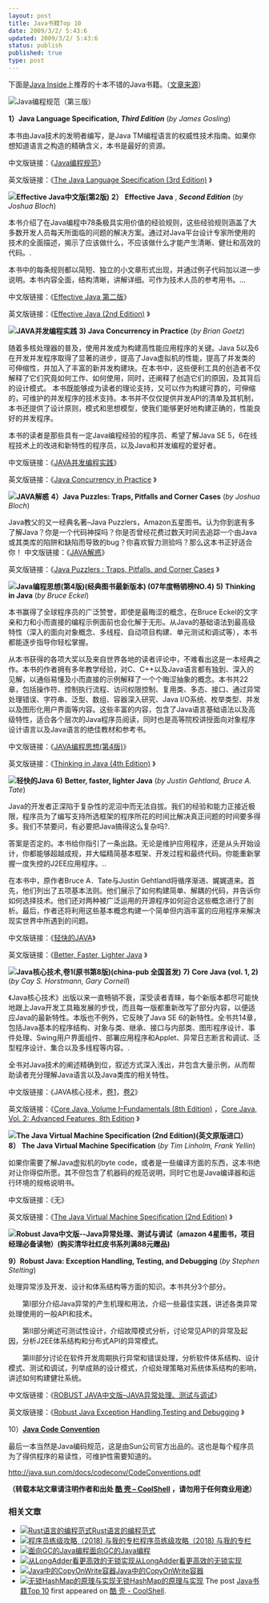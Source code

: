 ```yaml
---
layout: post
title: Java书籍Top 10
date: 2009/3/2/ 5:43:6
updated: 2009/3/2/ 5:43:6
status: publish
published: true
type: post
---
```


下面是[Java Inside](http://www.kiatemy.com/)上推荐的十本不错的Java书籍。（[文章来源](http://www.kiatemy.com/?p=93)）



![Java编程规范（第三版）](http://images.china-pub.com/ebook30001-35000/30979/zcover.jpg)


  **1）Java Language Specification, *Third Edition*** (*by James Gosling*) 


本书由Java技术的发明者编写，是Java TM编程语言的权威性技术指南。如果你想知道语言之构造的精确含义，本书是最好的资源。


中文版链接：《[Java编程规范](http://www.china-pub.com/30979)》  

英文版链接：《[The Java Language Specification (3rd Edition)](http://www.amazon.com/gp/product/0321246780/qid=1151978234/sr=11-1/ref=sr_11_1/103-0196201-4410255?n=283155) 》


 


**![Effective Java中文版(第2版)](http://images.china-pub.com/ebook195001-200000/195040/zcover.jpg)** **2）** **Effective Java** , ***Second Edition*** (*by Joshua Bloch*)


本书介绍了在Java编程中78条极具实用价值的经验规则，这些经验规则涵盖了大多数开发人员每天所面临的问题的解决方案。通过对Java平台设计专家所使用的技术的全面描述，揭示了应该做什么，不应该做什么才能产生清晰、健壮和高效的代码。.


本书中的每条规则都以简短、独立的小文章形式出现，并通过例子代码加以进一步说明。本书内容全面，结构清晰，讲解详细。可作为技术人员的参考用书。…


中文版链接：《[Effective Java 第二版](http://www.china-pub.com/195040)》  

英文版链接：《[Effective Java (2nd Edition)](http://www.amazon.com/Effective-Java-2nd-Joshua-Bloch/dp/0321356683/ref=sr_11_1?ie=UTF8&qid=1231898916&sr=11-1) 》


**![JAVA并发编程实践](http://images.china-pub.com/ebook30001-35000/34825/zcover.jpg)** **3)** **Java Concurrency in Practice** (*by Brian Goetz*)


随着多核处理器的普及，使用并发成为构建高性能应用程序的关键。Java 5以及6在开发并发程序取得了显著的进步，提高了Java虚拟机的性能，提高了并发类的可伸缩性，并加入了丰富的新并发构建块。在本书中，这些便利工具的创造者不仅解释了它们究竟如何工作、如何使用，同时，还阐释了创造它们的原因，及其背后的设计模式。 本书既能够成为读者的理论支持，又可以作为构建可靠的，可伸缩的，可维护的并发程序的技术支持。本书并不仅仅提供并发API的清单及其机制，本书还提供了设计原则，模式和思想模型，使我们能够更好地构建正确的，性能良好的并发程序。


本书的读者是那些具有一定Java编程经验的程序员、希望了解Java SE 5，6在线程技术上的改进和新特性的程序员，以及Java和并发编程的爱好者。


中文版链接：《[JAVA并发编程实践](http://www.china-pub.com/34825)》  

英文版链接：《[Java Concurrency in Practice](http://www.amazon.com/Java-Concurrency-Practice-Brian-Goetz/dp/0321349601/ref=pd_bbs_sr_1/104-7541332-0393550?ie=UTF8&s=books&qid=1184131642&sr=1-1) 》


**![JAVA解惑](http://images.china-pub.com/ebook25001-30000/28310/zcover.jpg)** **4）Java Puzzles: Traps, Pitfalls and Corner Cases** (*by Joshua Bloch*)


Java教父的又一经典名著–Java Puzzlers，Amazon五星图书。认为你到底有多了解Java？你是一个代码神探吗？你是否曾经花费过数天时间去追踪一个由Java或其类库的陷阱和缺陷而导致的bug？你喜欢智力测验吗？那么这本书正好适合你！
中文版链接：《[JAVA解惑](http://www.china-pub.com/28310)》  

英文版链接：《[Java Puzzlers : Traps, Pitfalls, and Corner Cases](http://www.amazon.com/gp/product/032133678X/qid=1134008561/sr=2-1/ref=pd_bbs_b_2_1/103-5953105-7638227?s=books&v=glance&n=283155) 》


**![Java编程思想(第4版)(经典图书最新版本) (07年度畅销榜NO.4)](http://images.china-pub.com/ebook30001-35000/34838/zcover.jpg)** **5)** **Thinking in Java** (*by Bruce Eckel*)


本书赢得了全球程序员的广泛赞誉，即使是最晦涩的概念，在Bruce Eckel的文字亲和力和小而直接的编程示例面前也会化解于无形。从Java的基础语法到最高级特性（深入的面向对象概念、多线程、自动项目构建、单元测试和调试等），本书都能逐步指导你轻松掌握。


从本书获得的各项大奖以及来自世界各地的读者评论中，不难看出这是一本经典之作。本书的作者拥有多年教学经验，对C、C++以及Java语言都有独到、深入的见解，以通俗易懂及小而直接的示例解释了一个个晦涩抽象的概念。本书共22章，包括操作符、控制执行流程、访问权限控制、复用类、多态、接口、通过异常处理错误、字符串、泛型、数组、容器深入研究、Java I/O系统、枚举类型、并发以及图形化用户界面等内容。这些丰富的内容，包含了Java语言基础语法以及高级特性，适合各个层次的Java程序员阅读，同时也是高等院校讲授面向对象程序设计语言以及Java语言的绝佳教材和参考书。


中文版链接：《[JAVA编程思想(第4版)](http://www.china-pub.com/34838)》  

英文版链接：《[Thinking in Java (4th Edition)](http://www.amazon.com/Thinking-Java-4th-Bruce-Eckel/dp/0131872486/ref=sr_11_1/104-7541332-0393550?ie=UTF8&qid=1182221667&sr=11-1) 》


 


**![轻快的Java](http://images.china-pub.com/ebook30001-35000/31157/zcover.jpg)** **6)** **Better, faster, lighter Java** (*by Justin Gehtland, Bruce A. Tate*)


Java的开发者正深陷于复杂性的泥沼中而无法自拔。我们的经验和能力正接近极限，程序员为了编写支持所选框架的程序所花的时间比解决真正问题的时间要多得多。我们不禁要问，有必要把Java搞得这么复杂吗?.


答案是否定的。本书给你指引了一条出路。无论是维护应用程序，还是从头开始设计，你都能够超越成规，并大幅精简基本框架、开发过程和最终代码。你能重新掌握一度失控的J2EE应用程序。..


在本书中，原作者Bruce A．Tate与Justin Gehtland将循序渐进、娓娓道来。首先，他们列出了五项基本法则。他们展示了如何构建简单、解耦的代码，并告诉你如何选择技术。他们还对两种被广泛运用的开源程序如何迎合这些概念进行了剖析。最后，作者还将利用这些基本概念构建一个简单但内涵丰富的应用程序来解决现实世界中所遇到的问题。


中文版链接：《[轻快的JAVA](http://www.china-pub.com/31157)》  

英文版链接：《[Better, Faster, Lighter Java](http://www.amazon.com/gp/product/0596006764/sr=1-1/qid=1154660697/ref=pd_bbs_1/103-0057155-0283849?ie=UTF8&s=books)  》


**![Java核心技术,卷1(原书第8版)(china-pub 全国首发)](http://images.china-pub.com/ebook205001-210000/208978/zcover.jpg)** **7)** **Core Java (vol. 1, 2)** (*by Cay S. Horstmann, Gary Cornell*)


《Java核心技术》出版以来一直畅销不衰，深受读者青睐，每个新版本都尽可能快地跟上Java开发工具箱发展的步伐，而且每一版都重新改写了部分内容，以便适应Java的最新特性。本版也不例外，它反映了Java SE 6的新特性。全书共14章，包括Java基本的程序结构、对象与类、继承、接口与内部类、图形程序设计、事件处理、Swing用户界面组件、部署应用程序和Applet、异常日志断言和调试、泛型程序设计、集合以及多线程等内容。.


全书对Java技术的阐述精确到位，叙述方式深入浅出，并包含大量示例，从而帮助读者充分理解Java语言以及Java类库的相关特性。


中文版链接：《JAVA核心技术，[卷1](http://www.china-pub.com/208978)，[卷2](http://www.china-pub.com/508881)》  

英文版链接：《[Core Java, Volume I–Fundamentals (8th Edition)](http://www.amazon.com/Core-Java-I-Fundamentals-8th-Sun/dp/0132354764/ref=sr_11_1?ie=UTF8&qid=1215592737&sr=11-1) ，[Core Java, Vol. 2: Advanced Features, 8th Edition](http://www.amazon.com/Core-Java-Vol-Advanced-Features/dp/0132354799/ref=sr_1_1?ie=UTF8&s=books&qid=1227751671&sr=1-1) 》


**![The Java Virtual Machine Specification (2nd Edition)(英文原版进口）](http://images.china-pub.com/ebook35001-40000/37364/zcover.jpg)** **8） The Java Virtual Machine Specification** (*by Tim Linholm, Frank Yellin*)


如果你需要了解Java虚拟机的byte code，或者是一些编译方面的东西，这本书绝对让你得偿所愿。其不但包含了机器码的规范说明，同时它也是Java编译器和运行环境的规格说明书。


中文版链接：《无》  

英文版链接：《[The Java Virtual Machine Specification (2nd Edition)](http://www.amazon.com/Java-Virtual-Machine-Specification-2nd/dp/0201432943/ref=sr_11_1?ie=UTF8&qid=1196140587&sr=11-1) 》


**![Robust Java中文版--Java异常处理、测试与调试（amazon 4星图书，项目经理必备读物）(购买清华社红皮书系列满88元赠品)](http://images.china-pub.com/ebook190001-195000/191946/zcover.jpg)**


 **9）Robust Java: Exception Handling, Testing, and Debugging** (*by Stephen Stelting*)


处理异常涉及开发、设计和体系结构等方面的知识。本书共分3个部分。  

　　第Ⅰ部分介绍Java异常的产生机理和用法，介绍一些最佳实践，讲述各类异常处理使用的一般API和技术。  

　　第Ⅱ部分阐述可测试性设计，介绍故障模式分析，讨论常见API的异常及起因，分析J2EE体系结构和分布式API的异常模式。  

　　第Ⅲ部分讨论在软件开发周期执行异常和错误处理，分析软件体系结构、设计模式、测试和调试，列举成熟的设计模式，介绍处理策略对系统体系结构的影响，讲述如何构建健壮系统。


中文版链接：《[ROBUST JAVA中文版–JAVA异常处理、测试与调试](http://www.china-pub.com/191946)》  

英文版链接：《[Robust Java Exception Handling,Testing and Debugging](http://www.amazon.com/exec/obidos/ASIN/0131008528/qid%3D1126685892/sr%3D11-1/ref%3Dsr_11_1/103-8394699-5235834) 》


10）[**Java Code Convention**](http://java.sun.com/docs/codeconv/CodeConventions.pdf) 


最后一本当然是Java编码规范，这是由Sun公司官方出品的。这也是每个程序员为了得供程序的易读性，可维护性需要知道的。


<http://java.sun.com/docs/codeconv/CodeConventions.pdf>



**（转载本站文章请注明作者和出处 [酷 壳 – CoolShell](https://coolshell.cn/) ，请勿用于任何商业用途）**



### 相关文章

* [![Rust语言的编程范式](https://coolshell.cn/wp-content/uploads/2020/03/rust-social-wide-150x150.jpg)](https://coolshell.cn/articles/20845.html)[Rust语言的编程范式](https://coolshell.cn/articles/20845.html)
* [![程序员练级攻略（2018)  与我的专栏](https://coolshell.cn/wp-content/uploads/2018/05/300x262-150x150.jpg)](https://coolshell.cn/articles/18360.html)[程序员练级攻略（2018) 与我的专栏](https://coolshell.cn/articles/18360.html)
* [![面向GC的Java编程](https://coolshell.cn/wp-content/plugins/wordpress-23-related-posts-plugin/static/thumbs/24.jpg)](https://coolshell.cn/articles/11541.html)[面向GC的Java编程](https://coolshell.cn/articles/11541.html)
* [![从LongAdder看更高效的无锁实现](https://coolshell.cn/wp-content/plugins/wordpress-23-related-posts-plugin/static/thumbs/17.jpg)](https://coolshell.cn/articles/11454.html)[从LongAdder看更高效的无锁实现](https://coolshell.cn/articles/11454.html)
* [![Java中的CopyOnWrite容器](https://coolshell.cn/wp-content/uploads/2014/03/cow-copy-150x150.jpg)](https://coolshell.cn/articles/11175.html)[Java中的CopyOnWrite容器](https://coolshell.cn/articles/11175.html)
* [![无锁HashMap的原理与实现](https://coolshell.cn/wp-content/uploads/2013/05/图1-3-150x150.jpg)](https://coolshell.cn/articles/9703.html)[无锁HashMap的原理与实现](https://coolshell.cn/articles/9703.html)
The post [Java书籍Top 10](https://coolshell.cn/articles/14.html) first appeared on [酷 壳 - CoolShell](https://coolshell.cn).